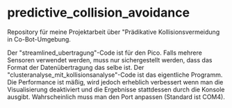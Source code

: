 # predictive_collision_avoidance
Repository für meine Projektarbeit über "Prädikative Kollisionsvermeidung in Co-Bot-Umgebung.

Der "streamlined_ubertragung"-Code ist für den Pico. Falls mehrere Sensoren verwendet werden, muss nur sichergestellt werden, dass das Format der Datenübertragung das selbe ist.
Der "clusteranalyse_mit_kollisionsanalyse"-Code ist das eigentliche Programm. Die Performance ist mäßig, wird jedoch erheblich verbessert wenn man die Visualisierung deaktiviert und die Ergebnisse stattdessen durch die Konsole ausgibt.
Wahrscheinlich muss man den Port anpassen (Standard ist COM4).
